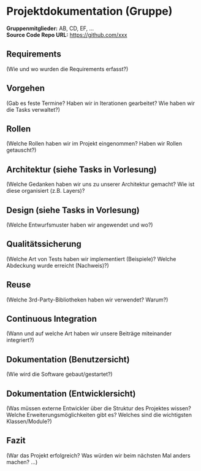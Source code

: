 # Projektdokumentation (Gruppe)

**Gruppenmitglieder:** AB, CD, EF, ...  
**Source Code Repo URL:** https://github.com/xxx  

## Requirements
(Wie und wo wurden die Requirements erfasst?)

## Vorgehen
(Gab es feste Termine? Haben wir in Iterationen gearbeitet? Wie haben wir die Tasks verwaltet?)

## Rollen
(Welche Rollen haben wir im Projekt eingenommen? Haben wir Rollen getauscht?)

## Architektur (siehe Tasks in Vorlesung)
(Welche Gedanken haben wir uns zu unserer Architektur gemacht? Wie ist diese organisiert (z.B. Layers)?

## Design (siehe Tasks in Vorlesung)
(Welche Entwurfsmuster haben wir angewendet und wo?)

## Qualitätssicherung
(Welche Art von Tests haben wir implementiert (Beispiele)? Welche Abdeckung wurde erreicht (Nachweis)?)

## Reuse
(Welche 3rd-Party-Bibliotheken haben wir verwendet? Warum?)

## Continuous Integration
(Wann und auf welche Art haben wir unsere Beiträge miteinander integriert?)

## Dokumentation (Benutzersicht)
(Wie wird die Software gebaut/gestartet?)

## Dokumentation (Entwicklersicht)
(Was müssen externe Entwickler über die Struktur des Projektes wissen? Welche Erweiterungsmöglichkeiten gibt es? Welches sind die wichtigsten Klassen/Module?)

## Fazit
(War das Projekt erfolgreich? Was würden wir beim nächsten Mal anders machen? ...)